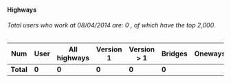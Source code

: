 #### Highways
###### Total users who work at 08/04/2014 are: 0 , of which have the top 2,000.
|Num |User | All highways | Version 1 | Version > 1 | Bridges | Oneways |
|---------|---------|--------------|--------------|--------------|--------------|--------------|
 | **Total**| **0** | **0** | **0** | **0** | **0**